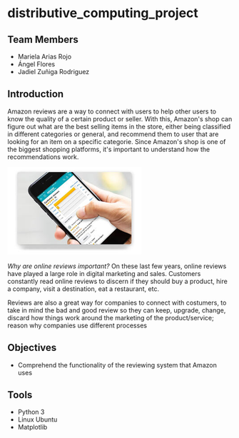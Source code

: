 # distributive_computing_project

## Team Members
* Mariela Arias Rojo
* Ángel Flores
* Jadiel Zuñiga Rodriguez

## Introduction
Amazon reviews are a way to connect with users to help other users to know the quality of a certain product or seller. With this, Amazon's shop can figure out what are the best selling items in the store, either being classified in different categories or general, and recommend them to user that are looking for an item on a specific categorie. Since Amazon's shop is one of the biggest shopping platforms, it's important to understand how the recommendations work.

![Alt text](https://github.com/JZRodriguez/distributive_computing_project/blob/main/amazon-reviews-smartphone.jpg 'Reviews')

*Why are online reviews important?*
On these last few years, online reviews have played a large role in digital marketing and sales. Customers constantly read online reviews to discern if they should buy a product, hire a company, visit a destination, eat a restaurant, etc.

Reviews are also a great way for companies to connect with costumers, to take in mind the bad and good review so they can keep, upgrade, change, discard how things work around the marketing of the product/service; reason why companies use different processes


## Objectives
* Comprehend the functionality of the reviewing system that Amazon uses

## Tools
* Python 3
* Linux Ubuntu
* Matplotlib
